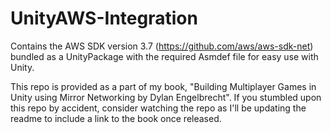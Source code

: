 # UnityAWS-Integration
Contains the AWS SDK version 3.7 (https://github.com/aws/aws-sdk-net) bundled as a UnityPackage with the required Asmdef file for easy use with Unity.

This repo is provided as a part of my book, "Building Multiplayer Games in Unity using Mirror Networking by Dylan Engelbrecht". If you stumbled upon 
this repo by accident, consider watching the repo as I'll be updating the readme to include a link to the book once released.
